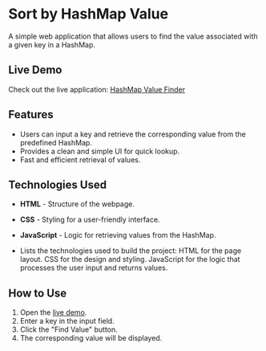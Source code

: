 # Sort by HashMap Value 

A simple web application that allows users to find the value associated with a given key in a HashMap.

## Live Demo

Check out the live application: [HashMap Value Finder](https://hashmapvalue.ccbp.tech/)

## Features

- Users can input a key and retrieve the corresponding value from the predefined HashMap.
- Provides a clean and simple UI for quick lookup.
- Fast and efficient retrieval of values.

## Technologies Used

- **HTML** - Structure of the webpage.
- **CSS** - Styling for a user-friendly interface.
- **JavaScript** - Logic for retrieving values from the HashMap.

- Lists the technologies used to build the project:
HTML for the page layout.
CSS for the design and styling.
JavaScript for the logic that processes the user input and returns values.

## How to Use

1. Open the [live demo](https://hashmapvalue.ccbp.tech/).
2. Enter a key in the input field.
3. Click the "Find Value" button.
4. The corresponding value will be displayed.



